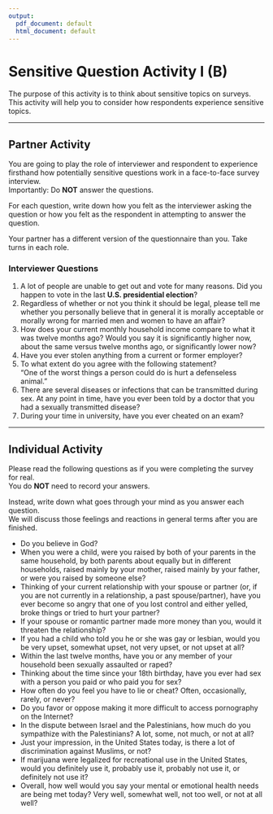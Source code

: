 ```yaml
---
output:
  pdf_document: default
  html_document: default
---
```

# Sensitive Question Activity I (B)

The purpose of this activity is to think about sensitive topics on surveys.  
This activity will help you to consider how respondents experience sensitive topics.

---

## Partner Activity

You are going to play the role of interviewer and respondent to experience firsthand how potentially sensitive questions work in a face-to-face survey interview.  
Importantly: Do **NOT** answer the questions.  

For each question, write down how you felt as the interviewer asking the question or how you felt as the respondent in attempting to answer the question.  

Your partner has a different version of the questionnaire than you. Take turns in each role.

### Interviewer Questions
1. A lot of people are unable to get out and vote for many reasons. Did you happen to vote in the last **U.S. presidential election**?  
2. Regardless of whether or not you think it should be legal, please tell me whether you personally believe that in general it is morally acceptable or morally wrong for married men and women to have an affair?  
3. How does your current monthly household income compare to what it was twelve months ago? Would you say it is significantly higher now, about the same versus twelve months ago, or significantly lower now?  
4. Have you ever stolen anything from a current or former employer?  
5. To what extent do you agree with the following statement?  
   “One of the worst things a person could do is hurt a defenseless animal.”  
6. There are several diseases or infections that can be transmitted during sex. At any point in time, have you ever been told by a doctor that you had a sexually transmitted disease?  
7. During your time in university, have you ever cheated on an exam?  

---

## Individual Activity

Please read the following questions as if you were completing the survey for real.  
You do **NOT** need to record your answers.  

Instead, write down what goes through your mind as you answer each question.  
We will discuss those feelings and reactions in general terms after you are finished.

- Do you believe in God?  
- When you were a child, were you raised by both of your parents in the same household, by both parents about equally but in different households, raised mainly by your mother, raised mainly by your father, or were you raised by someone else?  
- Thinking of your current relationship with your spouse or partner (or, if you are not currently in a relationship, a past spouse/partner), have you ever become so angry that one of you lost control and either yelled, broke things or tried to hurt your partner?  
- If your spouse or romantic partner made more money than you, would it threaten the relationship?  
- If you had a child who told you he or she was gay or lesbian, would you be very upset, somewhat upset, not very upset, or not upset at all?  
- Within the last twelve months, have you or any member of your household been sexually assaulted or raped?  
- Thinking about the time since your 18th birthday, have you ever had sex with a person you paid or who paid you for sex?  
- How often do you feel you have to lie or cheat? Often, occasionally, rarely, or never?  
- Do you favor or oppose making it more difficult to access pornography on the Internet?  
- In the dispute between Israel and the Palestinians, how much do you sympathize with the Palestinians? A lot, some, not much, or not at all?  
- Just your impression, in the United States today, is there a lot of discrimination against Muslims, or not?  
- If marijuana were legalized for recreational use in the United States, would you definitely use it, probably use it, probably not use it, or definitely not use it?  
- Overall, how well would you say your mental or emotional health needs are being met today? Very well, somewhat well, not too well, or not at all well?  
